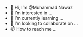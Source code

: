 - 👋 Hi, I’m @Muhammad Nawaz
- 👀 I’m interested in ...
- 🌱 I’m currently learning ...
- 💞️ I’m looking to collaborate on ...
- 📫 How to reach me ...

<!---
Muhammd Nawaz/Muhammd Nawaz is a ✨ special ✨ repository because its `README.md` (this file) appears on your GitHub profile.
You can click the Preview link to take a look at your changes.
--->
